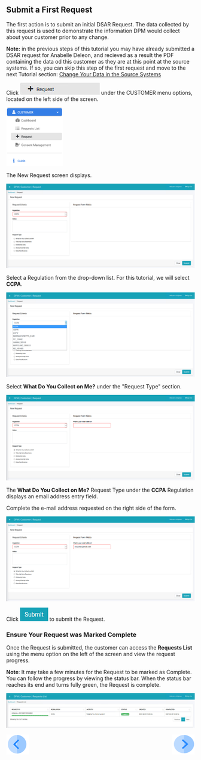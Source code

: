 ## Submit a First Request

The first action is to submit an initial DSAR Request. The data collected by this request is used to demonstrate the information DPM would collect about your customer prior to any change. 

**Note:** in the previous steps of this tutorial you may have already submitted a DSAR request for Anabelle Deleon, and recieved as a result the PDF containing the data od this customer as they are at this point at the source systems. If so, you can skip this step of the first request and move to the next Tutorial section: [Change Your Data in the Source Systems](03_06_Auto_Sync_Change_Your_Data.md) 

Click ![image](../images/Customer_Request.jpg) under the CUSTOMER menu options, located on the left side of the screen. 

<img src="../images/Customer_Request_LeftPanel.png" width="30%" height="30%">

The New Request screen displays.

![image](../images/03_1_Auto_Sync_First_Request.jpg)

Select a Regulation from the drop-down list. For this tutorial, we will select **CCPA**.

![image](../images/03_2_Auto_Sync_First_Request.jpg)  

Select **What Do You Collect on Me?** under the "Request Type" section.

![image](../images/03_3_Auto_Sync_First_Request.jpg)

The **What Do You Collect on Me?** Request Type under the **CCPA** Regulation displays an email address entry field. 

Complete the e-mail address requested on the right side of the form.  

![image](../images/03_4_Auto_Sync_First_Request.jpg)     

Click ![image](../images/06_ICON_Submit.jpg) to submit the Request.

### Ensure Your Request was Marked Complete

Once the Request is submitted, the customer can access the **Requests List** using the menu option on the left of the screen and view the request progress.

**Note**: It may take a few minutes for the Request to be marked as Complete. You can follow the progress by viewing the status bar. When the status bar reaches its end and turns fully green, the Request is complete.

![image](../images/03_4_03_Auto_Sync_First_Request.jpg) 



[![Previous](../images/Previous.png)]( 03_03_Auto_Sync_Login.md)[<img align="right" width="60" height="54" src="../images/Next.png">]( 03_05_Auto_Sync_View_Your_Data.md)
